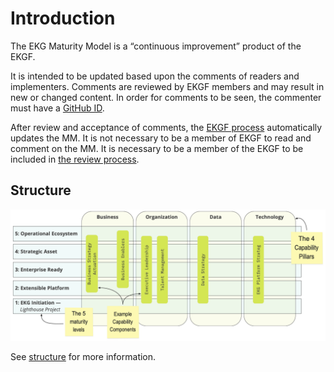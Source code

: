# Introduction

The EKG Maturity Model is a “continuous improvement” product of the EKGF.

It is intended to be updated based upon the comments of readers and implementers.
Comments are reviewed by EKGF members and may result in new or changed content.
In order for comments to be seen, the commenter must have a 
[GitHub ID](../other/how-to-register.md).

After review and acceptance of comments, the [EKGF process](../other/process.md) 
automatically updates the MM.
It is not necessary to be a member of EKGF to read and comment on the MM.
It is necessary to be a member of the EKGF to be included in 
[the review process](../other/process.md).

## Structure

![](../assets/ekg-maturity-structure.png)

See [structure](./structure/) for more information.
